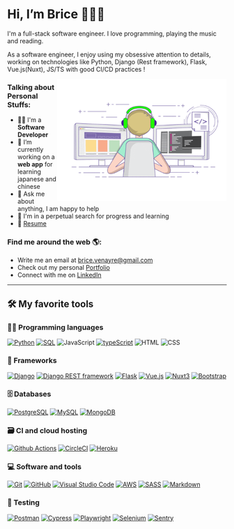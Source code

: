 # Hi, I’m Brice 👋👨‍💻

I'm a full-stack software engineer. I love programming, playing the music and reading.

As a software engineer, I enjoy using my obsessive attention to details, working on technologies like Python, Django (Rest framework), Flask, Vue.js(Nuxt), JS/TS with good CI/CD practices !

<img align="right" alt="GIF" src="./gif/coding.gif" width="390" height="280" />

### Talking about Personal Stuffs:

- 👨‍🎓 I'm a **Software Developer**
- 🔭 I’m currently working on a **web app** for learning japanese and chinese
- 💬 Ask me about anything, I am happy to help
- 🌱 I'm in a perpetual search for progress and learning
- 📝 [Resume](https://drive.google.com/file/d/1eeeJboMUPHVYr96GRcs9L66gKjwr1ZJr/view?usp=drive_link)

### Find me around the web 🌎:

- Write me an email at brice.venayre@gmail.com
- Check out my personal <a href="https://bricevenayre.herokuapp.com/">Portfolio</a>
- Connect with me on <a href="https://www.linkedin.com/in/brice-venayre/">LinkedIn</a>

---

## 🛠️ My favorite tools

### 👨‍💻 Programming languages

[![Python][python]][python-url]
[![SQL][sql]][sql-url]
![JavaScript][javascript]
[![typeScript][typescript]][typescript-url]
![HTML][html]
![CSS][css]

### 🧰 Frameworks

[![Django][django]][django-url]
[![Django REST framework][drf]][drf-url]
[![Flask][flask]][flask-url]
[![Vue.js][vue]][vue-url]
[![Nuxt3][nuxt]][nuxt-url]
[![Bootstrap][bootstrap]][bootstrap-url]

### 🗄️ Databases

[![PostgreSQL][postgresql]][postgresql-url]
[![MySQL][mysql]][mysql-url]
[![MongoDB][mongodb]][mongodb-url]

### 🗃️ CI and cloud hosting

[![Github Actions][github-actions]][github-actions-url]
[![CircleCI][circleci]][circleci-url]
[![Heroku][heroku]][heroku-url]

### 💻 Software and tools

[![Git][git]][git-url]
[![GitHub][github]][github-url]
[![Visual Studio Code][vscode]][vscode-url]
[![AWS][aws]][aws-url]
[![SASS][sass]][sass-url]
[![Markdown][markdown]][markdown-url]

### 🔧 Testing

[![Postman][postman]][postman-url]
[![Cypress][cypress]][cypress-url]
[![Playwright][playwright]][playwright-url]
[![Selenium][selenium]][selenium-url]
[![Sentry][sentry]][sentry-url]

[cypress]: https://img.shields.io/badge/cypress-grey?style=for-the-badge&logo=cypress&logoColor=white
[cypress-url]: https://www.cypress.io/
[playwright]: https://img.shields.io/badge/playwright-green?style=for-the-badge&logo=playwright&logoColor=white
[playwright-url]: https://playwright.dev/
[python]: https://img.shields.io/badge/python-3670A0?style=for-the-badge&logo=python&logoColor=white
[python-url]: https://www.python.org/
[sql]: https://custom-icon-badges.herokuapp.com/badge/SQL-025E8C.svg?style=for-the-badge&logo=database&logoColor=white
[sql-url]: https://www.mysql.com/
[javascript]: https://img.shields.io/badge/javascript-F7DF1E?style=for-the-badge&logo=javascript&logoColor=black
[typescript]: https://img.shields.io/badge/typescript-007ACC?style=for-the-badge&logo=typescript&logoColor=white
[typescript-url]: https://www.typescriptlang.org/
[html]: https://img.shields.io/badge/HTML-E34F26.svg?style=for-the-badge&logo=html5&logoColor=white
[css]: https://img.shields.io/badge/CSS-1572B6.svg?style=for-the-badge&logo=css3&logoColor=white
[sass]: https://img.shields.io/badge/Sass-hotpink.svg?style=for-the-badge&logo=SASS&logoColor=white
[sass-url]: https://sass-lang.com/
[markdown]: https://img.shields.io/badge/Markdown-000000.svg?style=for-the-badge&logo=markdown&logoColor=white
[markdown-url]: https://www.markdownguide.org/
[django]: https://img.shields.io/badge/django-2e8244?style=for-the-badge&logo=django&logoColor=white
[django-url]: https://www.djangoproject.com/
[drf]: https://img.shields.io/badge/django%20rest-ff1709?style=for-the-badge&logo=django&logoColor=white
[drf-url]: https://www.django-rest-framework.org/
[flask]: https://img.shields.io/badge/flask-grey?style=for-the-badge&logo=flask&logoColor=white
[flask-url]: https://flask.palletsprojects.com/en/2.3.x/
[vue]: https://img.shields.io/badge/Vue.js-43853D.svg?style=for-the-badge&logo=vue.js&logoColor=white
[vue-url]: https://vuejs.org/
[nuxt]: https://img.shields.io/badge/Nuxt3-002E3B?style=for-the-badge&logo=nuxtdotjs&logoColor=#00DC82
[nuxt-url]: https://nuxt.com/
[bootstrap]: https://img.shields.io/badge/Bootstrap-7952B3.svg?style=for-the-badge&logo=bootstrap&logoColor=white
[bootstrap-url]: https://getbootstrap.com/
[github-actions]: https://img.shields.io/badge/github%20actions-%232671E5.svg?style=for-the-badge&logo=githubactions&logoColor=white
[github-actions-url]: https://github.com/features/actions
[circleci]: https://img.shields.io/badge/circleci-dfe3eb.svg?style=for-the-badge&logo=circleci&logoColor=black
[circleci-url]: https://circleci.com/
[Vue.js]: https://img.shields.io/badge/Vue.js-35495E?style=for-the-badge&logo=vuedotjs&logoColor=4FC08D
[Vue-url]: https://vuejs.org/
[nuxt-3]: https://img.shields.io/badge/Nuxt3-002E3B?style=for-the-badge&logo=nuxtdotjs&logoColor=#00DC82
[nuxt3-url]: https://nuxt.com/
[docker]: https://img.shields.io/badge/docker-%230db7ed.svg?style=for-the-badge&logo=docker&logoColor=white
[docker-url]: https://www.docker.com/
[heroku]: https://img.shields.io/badge/Heroku-430098.svg?style=for-the-badge&logo=heroku&logoColor=white
[heroku-url]: https://www.heroku.com/
[git]: https://img.shields.io/badge/Git-F05033.svg?style=for-the-badge&logo=git&logoColor=white
[git-url]: https://git-scm.com/
[github]: https://img.shields.io/badge/github-dfe3eb?style=for-the-badge&logo=github&logoColor=black
[github-url]: https://github.com/
[vscode]: https://img.shields.io/badge/Visual%20Studio%20Code-0078d7.svg?style=for-the-badge&logo=visual-studio-code&logoColor=white
[vscode-url]: https://code.visualstudio.com/
[postman]: https://img.shields.io/badge/Postman-FF6C37?style=for-the-badge&logo=postman&logoColor=white
[postman-url]: https://www.postman.com/
[selenium]: https://img.shields.io/badge/selenium-black?style=for-the-badge&logo=selenium&logoColor=green
[selenium-url]: hhttps://www.selenium.dev/
[aws]: https://img.shields.io/badge/Amazon_AWS-232F3E?style=for-the-badge&logo=amazon-aws&logoColor=white
[aws-url]: https://aws.amazon.com/
[postgresql]: https://img.shields.io/badge/postgres-%23316192.svg?style=for-the-badge&logo=postgresql&logoColor=white
[postgresql-url]: https://www.postgresql.org/
[mysql]: https://img.shields.io/badge/mysql-000000.svg?style=for-the-badge&logo=mysql&logoColor=white
[mysql-url]: hhttps://www.mysql.com/
[mongodb]: https://img.shields.io/badge/mongodb-35495E?style=for-the-badge&logo=mongodb&logoColor=black
[mongodb-url]: https://www.mongodb.com/fr-fr
[sentry]: https://img.shields.io/badge/sentry-yellow?style=for-the-badge&logo=sentry&logoColor=black
[sentry-url]: https://sentry.io/welcome/
